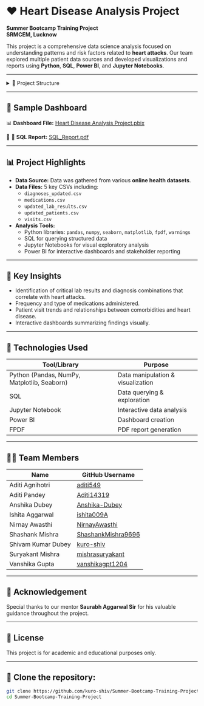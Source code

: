 # ❤️ Heart Disease Analysis Project

**Summer Bootcamp Training Project**  
**SRMCEM, Lucknow**  


This project is a comprehensive data science analysis focused on understanding patterns and risk factors related to **heart attacks**. Our team explored multiple patient data sources and developed visualizations and reports using **Python**, **SQL**, **Power BI**, and **Jupyter Notebooks**.

---

<details> <summary>📁 Project Structure</summary>



Summer-Bootcamp-Training-Project/

│

├── CSV/

│ ├── diagnoses+lab_results.csv

│ ├── diagnoses_updated.csv

│ ├── medications.csv

│ ├── patient+visit.csv

│ ├── patients+visits.csv

│ ├── updated_lab_results.csv

│ └── updated_patients.csv

│ └── visits.csv
│
├── Code/

│ ├── Heart_Disease_(Lab_result+Medication+Diagnoses).ipynb

│ ├── diagnoses+lab_result.ipynb

│ ├── paitents_.analysis.ipynb

│ ├── patients+visits.ipynb

│ └── visit_analysis.ipynb

│

├── SQL/

│ ├── heart_disease.sql

│ └── SQL_Report.pdf

│

├── PDF/

│ ├── Heart Disease Analysis Project.pdf

│ ├── Heart Disease.pdf

│ ├── Heart_Disease_Report.pdf

│ ├── Paitent_View.pdf

│ └── lab_diagnosis_analysis.pdf

│

├── PowerBI/

│ └── Heart Disease Analysis Project.pbix

│

└── README.md

</details>


---

## 📸 Sample Dashboard

📊 **Dashboard File:** [Heart Disease Analysis Project.pbix](https://github.com/kuro-shiv/Summer-Bootcamp-Training-Project/blob/main/PowerBI/Heart%20Disease%20Analysis%20Project.pbix?raw=true)


🔗 📄 **SQL Report:** [SQL_Report.pdf](https://github.com/kuro-shiv/Summer-Bootcamp-Training-Project/blob/f2c24361a7b5e1bc44a933ba7bca6465bfdfab3e/SQL/SQL_Report.pdf)






---

## 📊 Project Highlights

- **Data Source:** Data was gathered from various **online health datasets**.
- **Data Files:** 5 key CSVs including:
  - `diagnoses_updated.csv`
  - `medications.csv`
  - `updated_lab_results.csv`
  - `updated_patients.csv`
  - `visits.csv`
- **Analysis Tools:**
  - Python libraries: `pandas`, `numpy`, `seaborn`, `matplotlib`, `fpdf`, `warnings`
  - SQL for querying structured data
  - Jupyter Notebooks for visual exploratory analysis
  - Power BI for interactive dashboards and stakeholder reporting

---

## 🧠 Key Insights

- Identification of critical lab results and diagnosis combinations that correlate with heart attacks.
- Frequency and type of medications administered.
- Patient visit trends and relationships between comorbidities and heart disease.
- Interactive dashboards summarizing findings visually.

---

## 📌 Technologies Used

| Tool/Library      | Purpose                         |
|-------------------|----------------------------------|
| Python (Pandas, NumPy, Matplotlib, Seaborn) | Data manipulation & visualization |
| SQL               | Data querying & exploration     |
| Jupyter Notebook  | Interactive data analysis       |
| Power BI          | Dashboard creation              |
| FPDF              | PDF report generation           |

---

## 👩‍💻 Team Members

| Name                | GitHub Username         |
|---------------------|-------------------------|
| Aditi Agnihotri     | [aditi549](https://github.com/aditi549)  
| Aditi Pandey        | [Aditi14319](https://github.com/Aditi14319)  
| Anshika Dubey       | [Anshika-Dubey](https://github.com/Anshika-Dubey)  
| Ishita Aggarwal     | [ishita009A](https://github.com/ishita009A)  
| Nirnay Awasthi      | [NirnayAwasthi](https://github.com/NirnayAwasthi)  
| Shashank Mishra     | [ShashankMishra9696](https://github.com/ShashankMishra9696)  
| Shivam Kumar Dubey  | [kuro-shiv](https://github.com/kuro-shiv)  
| Suryakant Mishra    | [mishrasuryakant](https://github.com/mishrasuryakant)  
| Vanshika Gupta      | [vanshikagpt1204](https://github.com/vanshikagpt1204)  

---

## 🙏 Acknowledgement

Special thanks to our mentor **Saurabh Aggarwal Sir** for his valuable guidance throughout the project.

---

## 📜 License

This project is for academic and educational purposes only.




---
## 📎 Clone the repository:

   ```bash
   git clone https://github.com/kuro-shiv/Summer-Bootcamp-Training-Project
   cd Summer-Bootcamp-Training-Project




